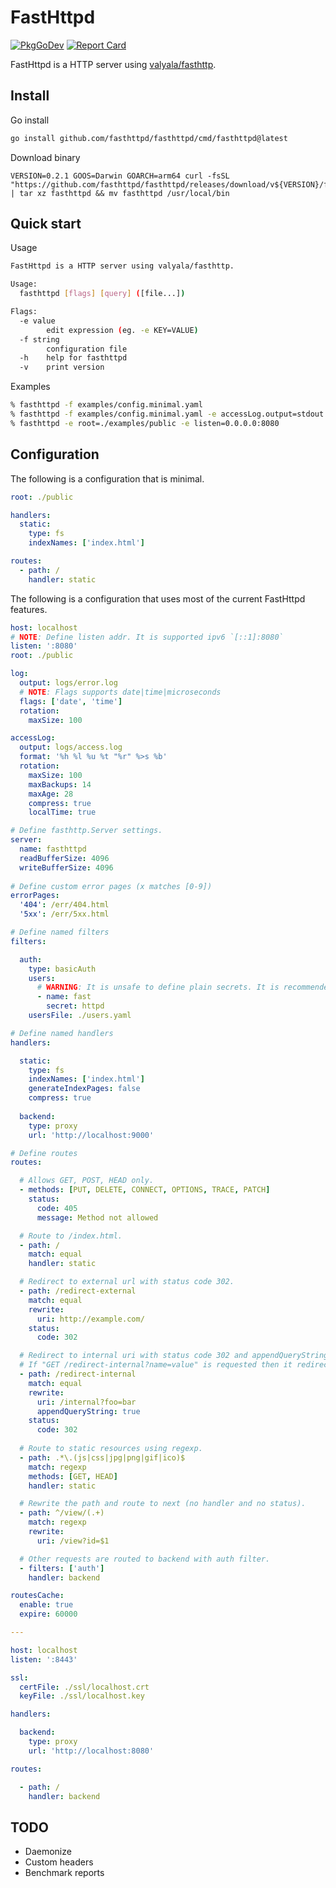 # FastHttpd

[![PkgGoDev](https://pkg.go.dev/badge/github.com/fasthttpd/fasthttpd)](https://pkg.go.dev/github.com/fasthttpd/fasthttpd)
[![Report Card](https://goreportcard.com/badge/github.com/fasthttpd/fasthttpd)](https://goreportcard.com/report/github.com/fasthttpd/fasthttpd)

FastHttpd is a HTTP server using [valyala/fasthttp](https://github.com/valyala/fasthttp).

## Install

Go install

```sh
go install github.com/fasthttpd/fasthttpd/cmd/fasthttpd@latest
```

Download binary

```
VERSION=0.2.1 GOOS=Darwin GOARCH=arm64 curl -fsSL "https://github.com/fasthttpd/fasthttpd/releases/download/v${VERSION}/fasthttpd_${VERSION}_${GOOS}_${GOARCH}.tar.gz" | tar xz fasthttpd && mv fasthttpd /usr/local/bin
```

## Quick start

Usage

```sh
FastHttpd is a HTTP server using valyala/fasthttp.

Usage:
  fasthttpd [flags] [query] ([file...])

Flags:
  -e value
    	edit expression (eg. -e KEY=VALUE)
  -f string
    	configuration file
  -h	help for fasthttpd
  -v	print version
```

Examples

```sh
% fasthttpd -f examples/config.minimal.yaml
% fasthttpd -f examples/config.minimal.yaml -e accessLog.output=stdout
% fasthttpd -e root=./examples/public -e listen=0.0.0.0:8080
```

## Configuration

The following is a configuration that is minimal.

```yaml
root: ./public

handlers:
  static:
    type: fs
    indexNames: ['index.html']

routes:
  - path: /
    handler: static
```

The following is a configuration that uses most of the current FastHttpd features.

```yaml
host: localhost
# NOTE: Define listen addr. It is supported ipv6 `[::1]:8080`
listen: ':8080'
root: ./public

log:
  output: logs/error.log
  # NOTE: Flags supports date|time|microseconds
  flags: ['date', 'time']
  rotation:
    maxSize: 100

accessLog:
  output: logs/access.log
  format: '%h %l %u %t "%r" %>s %b'
  rotation:
    maxSize: 100
    maxBackups: 14
    maxAge: 28
    compress: true
    localTime: true

# Define fasthttp.Server settings.
server:
  name: fasthttpd
  readBufferSize: 4096
  writeBufferSize: 4096
 
# Define custom error pages (x matches [0-9])
errorPages:
  '404': /err/404.html
  '5xx': /err/5xx.html

# Define named filters
filters:

  auth:
    type: basicAuth
    users:
      # WARNING: It is unsafe to define plain secrets. It is recommended for development use only.
      - name: fast
        secret: httpd
    usersFile: ./users.yaml

# Define named handlers
handlers:

  static:
    type: fs
    indexNames: ['index.html']
    generateIndexPages: false
    compress: true
  
  backend:
    type: proxy
    url: 'http://localhost:9000'

# Define routes
routes:

  # Allows GET, POST, HEAD only.
  - methods: [PUT, DELETE, CONNECT, OPTIONS, TRACE, PATCH]
    status:
      code: 405
      message: Method not allowed

  # Route to /index.html.
  - path: /
    match: equal
    handler: static

  # Redirect to external url with status code 302.
  - path: /redirect-external
    match: equal
    rewrite:
      uri: http://example.com/
    status:
      code: 302

  # Redirect to internal uri with status code 302 and appendQueryString.
  # If "GET /redirect-internal?name=value" is requested then it redirect to "/internal?foo=bar&name=value"
  - path: /redirect-internal
    match: equal
    rewrite:
      uri: /internal?foo=bar
      appendQueryString: true
    status:
      code: 302
  
  # Route to static resources using regexp.
  - path: .*\.(js|css|jpg|png|gif|ico)$
    match: regexp
    methods: [GET, HEAD]
    handler: static

  # Rewrite the path and route to next (no handler and no status).
  - path: ^/view/(.+)
    match: regexp
    rewrite:
      uri: /view?id=$1

  # Other requests are routed to backend with auth filter.
  - filters: ['auth']
    handler: backend

routesCache:
  enable: true
  expire: 60000

---

host: localhost
listen: ':8443'

ssl:
  certFile: ./ssl/localhost.crt
  keyFile: ./ssl/localhost.key

handlers:

  backend:
    type: proxy
    url: 'http://localhost:8080'

routes:

  - path: /
    handler: backend
```

## TODO

- Daemonize
- Custom headers
- Benchmark reports
